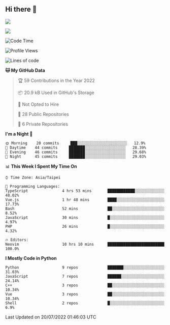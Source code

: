 ## Hi there 👋

![](https://github-readme-stats.vercel.app/api?username=CSY54&theme=nord&show_icons=true)

![](https://github-readme-stats.vercel.app/api/top-langs/?username=CSY54&theme=nord&layout=compact&card_width=445)

<!--START_SECTION:waka-->
![Code Time](http://img.shields.io/badge/Code%20Time-1%2C186%20hrs%2011%20mins-blue)

![Profile Views](http://img.shields.io/badge/Profile%20Views-1-blue)

![Lines of code](https://img.shields.io/badge/From%20Hello%20World%20I%27ve%20Written-107%20Thousand%20lines%20of%20code-blue)

**🐱 My GitHub Data** 

> 🏆 59 Contributions in the Year 2022
 > 
> 📦 20.9 kB Used in GitHub's Storage 
 > 
> 🚫 Not Opted to Hire
 > 
> 📜 28 Public Repositories 
 > 
> 🔑 6 Private Repositories  
 > 
**I'm a Night 🦉** 

```text
🌞 Morning    20 commits     ███░░░░░░░░░░░░░░░░░░░░░░   12.9% 
🌆 Daytime    44 commits     ███████░░░░░░░░░░░░░░░░░░   28.39% 
🌃 Evening    46 commits     ███████░░░░░░░░░░░░░░░░░░   29.68% 
🌙 Night      45 commits     ███████░░░░░░░░░░░░░░░░░░   29.03%

```


📊 **This Week I Spent My Time On** 

```text
⌚︎ Time Zone: Asia/Taipei

💬 Programming Languages: 
TypeScript               4 hrs 53 mins       ████████████░░░░░░░░░░░░░   48.02% 
Vue.js                   1 hr 48 mins        ████░░░░░░░░░░░░░░░░░░░░░   17.73% 
Bash                     52 mins             ██░░░░░░░░░░░░░░░░░░░░░░░   8.52% 
JavaScript               30 mins             █░░░░░░░░░░░░░░░░░░░░░░░░   4.97% 
PHP                      26 mins             █░░░░░░░░░░░░░░░░░░░░░░░░   4.32%

🔥 Editors: 
Neovim                   10 hrs 10 mins      █████████████████████████   100.0%

```

**I Mostly Code in Python** 

```text
Python                   9 repos             ███████░░░░░░░░░░░░░░░░░░   31.03% 
JavaScript               7 repos             ██████░░░░░░░░░░░░░░░░░░░   24.14% 
C++                      3 repos             ██░░░░░░░░░░░░░░░░░░░░░░░   10.34% 
Vue                      3 repos             ██░░░░░░░░░░░░░░░░░░░░░░░   10.34% 
Shell                    2 repos             █░░░░░░░░░░░░░░░░░░░░░░░░   6.9%

```



 Last Updated on 20/07/2022 01:46:03 UTC
<!--END_SECTION:waka-->

<!--
**CSY54/CSY54** is a ✨ _special_ ✨ repository because its `README.md` (this file) appears on your GitHub profile.

Here are some ideas to get you started:

- 🔭 I’m currently working on ...
- 🌱 I’m currently learning ...
- 👯 I’m looking to collaborate on ...
- 🤔 I’m looking for help with ...
- 💬 Ask me about ...
- 📫 How to reach me: ...
- 😄 Pronouns: ...
- ⚡ Fun fact: ...
-->
